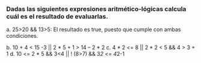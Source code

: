 ### Dadas las siguientes expresiones aritmético-lógicas calcula cuál es el resultado de evaluarlas.

a. 25>20 && 13>5: El resultado es true, puesto que cumple con ambas condiciones.

b. 10 + 4 < 15 -3 || 2 * 5 + 1 > 14 – 2 * 2
c. 4 * 2 <= 8 || 2 * 2 < 5 && 4 > 3 + 1
d. 10 <= 2 * 5 && 3<4 || ! (8>7) && 3*2 <= 4*2-1